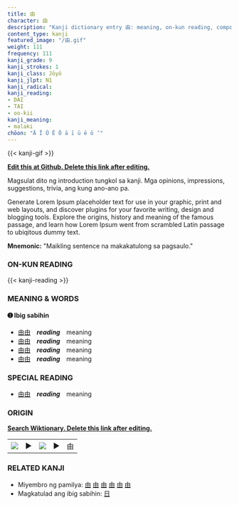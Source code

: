 ```yaml
---
title: 由
character: 由
description: "Kanji dictionary entry 由: meaning, on-kun reading, compounds, origin, related kanji"
content_type: kanji
featured_image: "/由.gif"
weight: 111
frequency: 111
kanji_grade: 9
kanji_strokes: 1
kanji_class: Jōyō
kanji_jlpt: N1
kanji_radical: 
kanji_reading: 
- DAI
- TAI
- oo-kii
kanji_meaning:
- malaki
chōon: "Ā Ī Ū Ē Ō ā ī ū ē ō ’"
---
```

[//]: # (Don't edit the line below. Kanji animated GIF code is automatically generated.)
{{< kanji-gif >}}

[//]: # (Edit below this line.)

**[Edit this at Github. Delete this link after editing.](https://github.com/tim0g/tim/tree/main/content/kanji/由/index.md)**

Magsulat dito ng introduction tungkol sa kanji. Mga opinions, impressions, suggestions, trivia, ang kung ano-ano pa.

Generate Lorem Ipsum placeholder text for use in your graphic, print and web layouts, and discover plugins for your favorite writing, design and blogging tools. Explore the origins, history and meaning of the famous passage, and learn how Lorem Ipsum went from scrambled Latin passage to ubiqitous dummy text.
 
**Mnemonic:** "Maikling sentence na makakatulong sa pagsaulo."

### ON-KUN READING

[//]: # (Don't edit the line below. ON-KUN READING code is automatically generated.)
{{< kanji-reading >}}

### MEANING & WORDS

#### ➊ **Ibig sabihin**
  - [由](../由)[由](../由)　***reading***　meaning
  - [由](../由)[由](../由)　***reading***　meaning
  - [由](../由)[由](../由)　***reading***　meaning
  - [由](../由)[由](../由)　***reading***　meaning

### SPECIAL READING
  - [由](../由)[由](../由)　***reading***　meaning

### ORIGIN

**[Search Wiktionary. Delete this link after editing.](https://wiktionary.org/wiki/由)**
<table class="kanji-table"><tr><td>
<img src="60px-由-bronze.svg.png">
</td><td>▶</td><td>
<img src="60px-由-oracle.svg.png">
</td><td>▶</td>
<td class="kanji-origin">由</td>
</tr></table>

### RELATED KANJI
- Miyembro ng pamilya: [由](../由) [由](../由) [由](../由) [由](../由) [由](../由) [由](../由)
- Magkatulad ang ibig sabihin: [日](../日)
